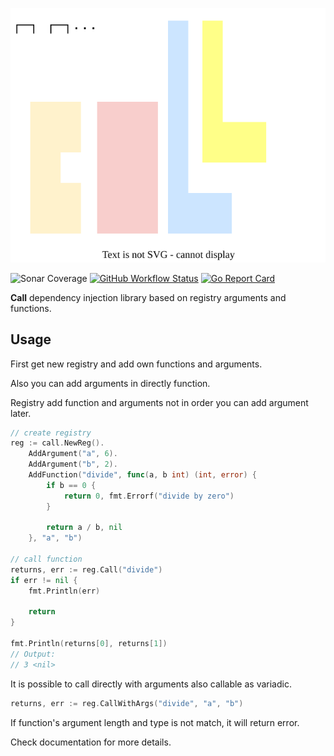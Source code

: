 ![call](https://raw.githubusercontent.com/rytsh/call/pages/static/logo/call.svg)

![Sonar Coverage](https://img.shields.io/sonar/coverage/rytsh_call?logo=sonarcloud&server=https%3A%2F%2Fsonarcloud.io&style=flat-square)
[![GitHub Workflow Status](https://img.shields.io/github/workflow/status/rytsh/call/Test?logo=github&style=flat-square&label=ci)](https://github.com/rytsh/call/actions)
[![Go Report Card](https://goreportcard.com/badge/github.com/rytsh/call?style=flat-square)](https://goreportcard.com/report/github.com/rytsh/call)

__Call__ dependency injection library based on registry arguments and functions.

## Usage

First get new registry and add own functions and arguments.

Also you can add arguments in directly function.

Registry add function and arguments not in order you can add argument later.

```go
// create registry
reg := call.NewReg().
    AddArgument("a", 6).
    AddArgument("b", 2).
    AddFunction("divide", func(a, b int) (int, error) {
        if b == 0 {
            return 0, fmt.Errorf("divide by zero")
        }

        return a / b, nil
    }, "a", "b")

// call function
returns, err := reg.Call("divide")
if err != nil {
    fmt.Println(err)

    return
}

fmt.Println(returns[0], returns[1])
// Output:
// 3 <nil>
```

It is possible to call directly with arguments also callable as variadic.

```go
returns, err := reg.CallWithArgs("divide", "a", "b")
```

If function's argument length and type is not match, it will return error.

Check documentation for more details.
